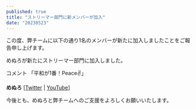 ```yaml
---
published: true
title: "ストリーマー部門に新メンバーが加入"
date: "20230523"
---
```


この度、弊チームに以下の通り1名のメンバーが新たに加入しましたことをご報告申し上げます。

めぬろが新たにストリーマー部門に加入しました。

コメント
「平和が1番！Peace✌️」

**めぬろ** [[Twitter](https://twitter.com/Menuro1230) | [YouTube](https://youtube.com/@user-Menuro)]

今後とも、めぬろと弊チームへのご支援をよろしくお願いいたします。 
